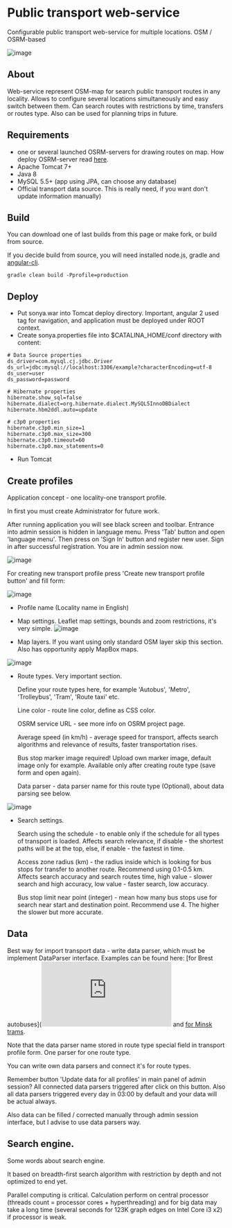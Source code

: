 # Public transport web-service
Configurable public transport web-service for multiple locations. OSM / OSRM-based

![image](https://github.com/StarshiStrelok/sonya/blob/master/sonya-transport-html5/src/assets/image/screenshots/0.png)

## About
Web-service represent OSM-map for search public transport routes in any locality.
Allows to configure several locations simultaneously and easy switch between them.
Can search routes with restrictions by time, transfers or routes type. Also can be used for planning trips in future.

## Requirements
- one or several launched OSRM-servers for drawing routes on map. How deploy OSRM-server read [here](https://github.com/Project-OSRM/osrm-backend).
- Apache Tomcat 7+
- Java 8
- MySQL 5.5+ (app using JPA, can choose any database)
- Official transport data source. This is really need, if you want don't update information manually)

## Build
You can download one of last builds from this page or make fork, or build from source.

If you decide build from source, you will need installed node.js, gradle and [angular-cli](https://github.com/angular/angular-cli).

```
gradle clean build -Pprofile=production
```

## Deploy
- Put sonya.war into Tomcat deploy directory. Important, angular 2 used <base href="/"> tag for navigation, and application must be deployed under ROOT context.
- Create sonya.properties file into $CATALINA_HOME/conf directory with content:

```
# Data Source properties
ds_driver=com.mysql.cj.jdbc.Driver
ds_url=jdbc:mysql://localhost:3306/example?characterEncoding=utf-8
ds_user=user
ds_password=password

# Hibernate properties
hibernate.show_sql=false
hibernate.dialect=org.hibernate.dialect.MySQL5InnoDBDialect
hibernate.hbm2ddl.auto=update

# c3p0 properties
hibernate.c3p0.min_size=1
hibernate.c3p0.max_size=300
hibernate.c3p0.timeout=60
hibernate.c3p0.max_statements=0
```

- Run Tomcat

## Create profiles
Application concept - one locality-one transport profile.

In first you must create Administrator for future work.

After running application you will see black screen and toolbar. Entrance into admin session is hidden in language menu.
Press 'Tab' button and open 'language menu'. Then press on 'Sign In' button and register new user. Sign in after successful registration. You are in admin session now.

![image](https://github.com/StarshiStrelok/sonya/blob/master/sonya-transport-html5/src/assets/image/screenshots/1.png)

For creating new transport profile press 'Create new transport profile button' and fill form:

![image](https://github.com/StarshiStrelok/sonya/blob/master/sonya-transport-html5/src/assets/image/screenshots/2.png)

- Profile name (Locality name in English)
- Map settings. Leaflet map settings, bounds and zoom restrictions, it's very simple.
![image](https://github.com/StarshiStrelok/sonya/blob/master/sonya-transport-html5/src/assets/image/screenshots/3.png)

- Map layers. If you want using only standard OSM layer skip this section. Also has opportunity apply MapBox maps.

![image](https://github.com/StarshiStrelok/sonya/blob/master/sonya-transport-html5/src/assets/image/screenshots/4.png)

- Route types. Very important section.

  Define your route types here, for example 'Autobus', 'Metro', 'Trolleybus', 'Tram', 'Route taxi' etc.
  
  Line color - route line color, define as CSS color.
  
  OSRM service URL - see more info on OSRM project page.
  
  Average speed (in km/h) - average speed for transport, affects search algorithms and relevance of results, faster transportation rises.
  
  Bus stop marker image required! Upload own marker image, default image only for example. Available only after creating route type (save form and open again).
  
  Data parser - data parser name for this route type (Optional), about data parsing see below.

![image](https://github.com/StarshiStrelok/sonya/blob/master/sonya-transport-html5/src/assets/image/screenshots/5.png)

- Search settings.

  Search using the schedule - to enable only if the schedule for all types of transport is loaded. Affects search relevance, if disable - the shortest paths will be at the top, else, if enable - the fastest in time.
 
  Access zone radius (km) - the radius inside which is looking for bus stops for transfer to another route. Recommend using 0.1-0.5 km. Affects search accuracy and search routes time, high value - slower search and high accuracy, low value - faster search, low accuracy.
 
  Bus stop limit near point (integer) - mean how many bus stops use for search near start and destination point. Recommend use 4. The higher the slower but more accurate.

## Data
Best way for import transport data - write data parser, which must be implement DataParser interface. Examples can be found here: [for Brest autobuses](![image](https://github.com/StarshiStrelok/sonya/blob/master/sonya-transport/src/main/java/ss/sonya/transport/dataparser/brest/AutobusDP.java) and [for Minsk trams](https://github.com/StarshiStrelok/sonya/blob/master/sonya-transport/src/main/java/ss/sonya/transport/dataparser/minsk/TramDP.java).

Note that the data parser name stored in route type special field in transport profile form. One parser for one route type.

You can write own data parsers and connect it's for route types.

Remember button 'Update data for all profiles' in main panel of admin session? All connected data parsers triggered after click on this button. Also all data parsers triggered every day in 03:00 by default and your data will be actual always.

Also data can be filled / corrected manually through admin session interface, but I advise to use data parsers way.

## Search engine.
Some words about search engine.

It based on breadth-first search algorithm with restriction by depth and not optimized to end yet.

Parallel computing is critical. Calculation perform on central processor (threads count = processor cores + hyperthreading) and for big data may take a long time (several seconds for 123K graph edges on Intel Core i3 x2) if processor is weak.


